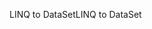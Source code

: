 <span data-ttu-id="8eae6-101">LINQ to DataSet</span><span class="sxs-lookup"><span data-stu-id="8eae6-101">LINQ to DataSet</span></span>